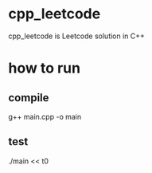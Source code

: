 # cpp_leetcode
cpp_leetcode is Leetcode solution in C++

# how to run
## compile
g++ main.cpp -o main
## test
./main << t0
